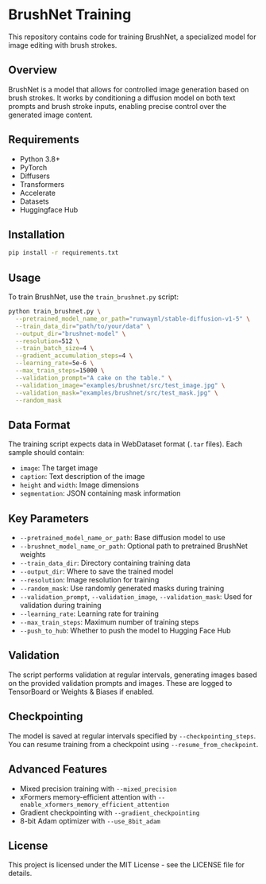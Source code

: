 # BrushNet Training

This repository contains code for training BrushNet, a specialized model for image editing with brush strokes.

## Overview

BrushNet is a model that allows for controlled image generation based on brush strokes. It works by conditioning a diffusion model on both text prompts and brush stroke inputs, enabling precise control over the generated image content.

## Requirements

- Python 3.8+
- PyTorch
- Diffusers
- Transformers
- Accelerate
- Datasets
- Huggingface Hub

## Installation

```bash
pip install -r requirements.txt
```

## Usage

To train BrushNet, use the `train_brushnet.py` script:

```bash
python train_brushnet.py \
  --pretrained_model_name_or_path="runwayml/stable-diffusion-v1-5" \
  --train_data_dir="path/to/your/data" \
  --output_dir="brushnet-model" \
  --resolution=512 \
  --train_batch_size=4 \
  --gradient_accumulation_steps=4 \
  --learning_rate=5e-6 \
  --max_train_steps=15000 \
  --validation_prompt="A cake on the table." \
  --validation_image="examples/brushnet/src/test_image.jpg" \
  --validation_mask="examples/brushnet/src/test_mask.jpg" \
  --random_mask
```

## Data Format

The training script expects data in WebDataset format (`.tar` files). Each sample should contain:
- `image`: The target image
- `caption`: Text description of the image
- `height` and `width`: Image dimensions
- `segmentation`: JSON containing mask information

## Key Parameters

- `--pretrained_model_name_or_path`: Base diffusion model to use
- `--brushnet_model_name_or_path`: Optional path to pretrained BrushNet weights
- `--train_data_dir`: Directory containing training data
- `--output_dir`: Where to save the trained model
- `--resolution`: Image resolution for training
- `--random_mask`: Use randomly generated masks during training
- `--validation_prompt`, `--validation_image`, `--validation_mask`: Used for validation during training
- `--learning_rate`: Learning rate for training
- `--max_train_steps`: Maximum number of training steps
- `--push_to_hub`: Whether to push the model to Hugging Face Hub

## Validation

The script performs validation at regular intervals, generating images based on the provided validation prompts and images. These are logged to TensorBoard or Weights & Biases if enabled.

## Checkpointing

The model is saved at regular intervals specified by `--checkpointing_steps`. You can resume training from a checkpoint using `--resume_from_checkpoint`.

## Advanced Features

- Mixed precision training with `--mixed_precision`
- xFormers memory-efficient attention with `--enable_xformers_memory_efficient_attention`
- Gradient checkpointing with `--gradient_checkpointing`
- 8-bit Adam optimizer with `--use_8bit_adam`

## License

This project is licensed under the MIT License - see the LICENSE file for details. 